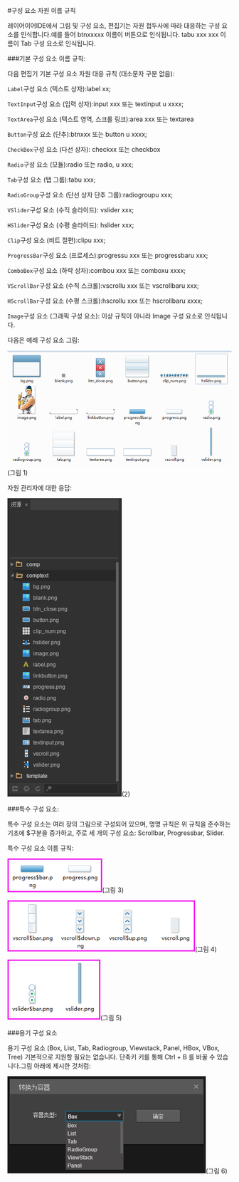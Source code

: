 #구성 요소 자원 이름 규칙

레이어이어IDE에서 그림 및 구성 요소, 편집기는 자원 접두사에 따라 대응하는 구성 요소를 인식합니다.예를 들어 btnxxxxx 이름이 버튼으로 인식됩니다. tabu xxx xxx 이름이 Tab 구성 요소로 인식됩니다.

###기본 구성 요소 이름 규칙:

다음 편집기 기본 구성 요소 자원 대응 규칙 (대소문자 구분 없음):

`Label`구성 요소 (텍스트 상자):label xx;

`TextInput`구성 요소 (입력 상자):input xxx 또는 textinput u xxxx;

`TextArea`구성 요소 (텍스트 영역, 스크롤 링크):area xxx 또는 textarea

`Button`구성 요소 (단추):btnxxx 또는 button u xxxx;

`CheckBox`구성 요소 (다선 상자): checkxx 또는 checkbox

`Radio`구성 요소 (모듈):radio 또는 radio, u xxx;

`Tab`구성 요소 (탭 그룹):tabu xxx;

`RadioGroup`구성 요소 (단선 상자 단추 그룹):radiogroupu xxx;

`VSlider`구성 요소 (수직 슬라이드): vslider xxx;

`HSlider`구성 요소 (수평 슬라이드): hslider xxx;

`Clip`구성 요소 (비트 절편):clipu xxx;

`ProgressBar`구성 요소 (프로세스):progressu xxx 또는 progressbaru xxx;

`ComboBox`구성 요소 (하락 상자):combou xxx 또는 comboxu xxxx;

`VScrollBar`구성 요소 (수직 스크롤):vscrollu xxx 또는 vscrollbaru xxx;

`HScrollBar`구성 요소 (수평 스크롤):hscrollu xxx 또는 hscrollbaru xxxx;

`Image`구성 요소 (그래픽 구성 요소): 이상 규칙이 아니라 Image 구성 요소로 인식됩니다.



다음은 예례 구성 요소 그림:

![1](img\1.png)(그림 1)

자원 관리자에 대한 응답:

![2](img\2.png)(2)



###특수 구성 요소:

특수 구성 요소는 여러 장의 그림으로 구성되어 있으며, 명명 규칙은 위 규칙을 준수하는 기초에 $구분을 증가하고, 주로 세 개의 구성 요소: Scrollbar, Progressbar, Slider.

특수 구성 요소 이름 규칙:

![3](img\3.png)(그림 3)

![4](img\4.png)(그림 4)

![5](img\5.png)(그림 5)



###용기 구성 요소

용기 구성 요소 (Box, List, Tab, Radiogroup, Viewstack, Panel, HBox, VBox, Tree) 기본적으로 지원할 필요는 없습니다. 단축키 키를 통해 Ctrl + B 를 바꿀 수 있습니다.그림 아래에 제시한 것처럼:

![6](img\6.png)(그림 6)

